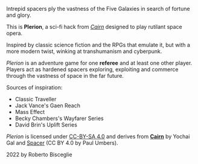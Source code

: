 Intrepid spacers ply the vastness of the Five Galaxies in search of fortune and glory. 

This is **Plerion**, a sci-fi hack from [*Cairn*](https://cairnrpg.com) designed to play rutilant space opera.

Inspired by classic science fiction and the RPGs that emulate it, but with a more modern twist, winking at transhumanism and cyberpunk.

*Plerion* is an adventure game for one **referee** and at least one other player.
Players act as hardened spacers exploring, exploiting and commerce through the vastness of space in the far future.

Sources of inspiration:
- Classic Traveller
- Jack Vance's Gaen Reach
- Mass Effect
- Becky Chambers's Wayfarer Series
- David Brin's Uplift Series

*Plerion* is licensed under [CC-BY-SA 4.0](https://creativecommons.org/licenses/by-sa/4.0/) and derives from [**Cairn**](https://cairnrpg.com) by Yochai Gal and [Spacer](https://3rddog.itch.io/spacer-v2) (CC BY 4.0 by Paul Umbers).

2022 by Roberto Bisceglie